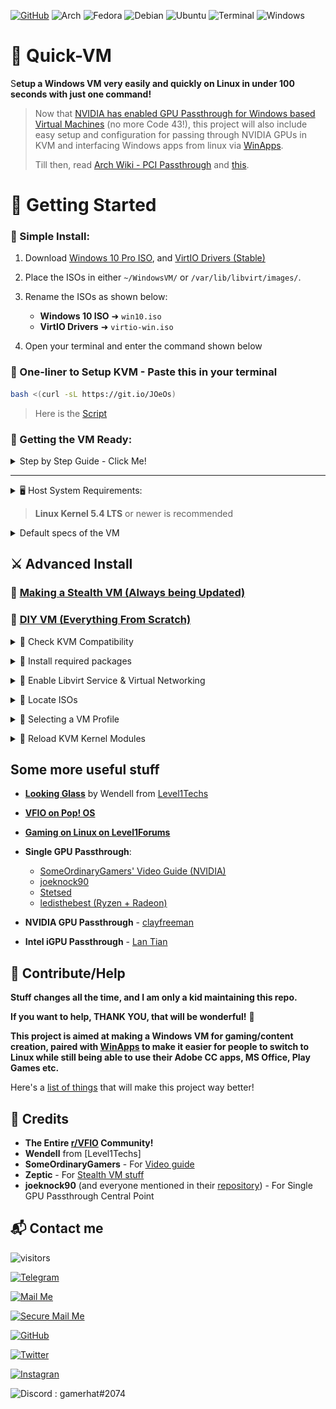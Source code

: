 [![GitHub](https://img.shields.io/badge/Quick-VM-brightgreen?style=for-the-badge&logo=Material-Design-Icons&logoColor=white)](https://github.com/gamerhat18/Quick-VM/)
![Arch](https://img.shields.io/badge/Arch-blue?style=for-the-badge&logo=Arch-Linux&logoColor=white)
![Fedora](https://img.shields.io/badge/Fedora-blue?style=for-the-badge&logo=Fedora&logoColor=white&color=294172)
![Debian](https://img.shields.io/badge/Debain-red?style=for-the-badge&logo=Debian&logoColor=white&color=A81D33)
![Ubuntu](https://img.shields.io/badge/Ubuntu-orange?style=for-the-badge&logo=Ubuntu&logoColor=white&color=E95420)
![Terminal](https://img.shields.io/badge/Terminal-black?style=for-the-badge&logo=Windows-Terminal&logoColor=white&color=4D4D4D)
![Windows](https://img.shields.io/badge/Windows-blue?style=for-the-badge&logo=Windows&logoColor=white&color=0078D6)


# 🏅 Quick-VM 

S**etup a Windows VM very easily and quickly on Linux in under 100 seconds with just one command!**

>Now that [NVIDIA has enabled GPU Passthrough for Windows based Virtual Machines](https://nvidia.custhelp.com/app/answers/detail/a_id/5173) (no more Code 43!), this project will also include easy setup and configuration for passing through NVIDIA GPUs in KVM and interfacing Windows apps from linux via [WinApps](https://github.com/Fmstrat/winapps/).
>
>Till then, read [Arch Wiki - PCI Passthrough](https://wiki.archlinux.org/index.php/PCI_passthrough_via_OVMF) and [this](https://github.com/thegamerhat/quick-vm#some-more-useful-stuff).

# 🚀 Getting Started

### 🥇 Simple Install:

1. Download [Windows 10 Pro ISO](https://www.microsoft.com/en-us/software-download/windows10ISO), and [VirtIO Drivers (Stable)](https://fedorapeople.org/groups/virt/virtio-win/direct-downloads/stable-virtio/virtio-win.iso)

2. Place the ISOs in either `~/WindowsVM/` or `/var/lib/libvirt/images/`.

3. Rename the ISOs as shown below:
    - **Windows 10 ISO** ➜ `win10.iso`
    - **VirtIO Drivers** ➜ `virtio-win.iso`

4. Open your terminal and enter the command shown below  

### 🥈 One-liner to Setup KVM - Paste this in your terminal

```bash
bash <(curl -sL https://git.io/JOeOs) 
 ```

> Here is the [Script](https://github.com/thegamerhat/quick-vm/blob/main/one-liner.sh)

### 🥉 Getting the VM Ready:

<p>
<details>
<summary>Step by Step Guide - Click Me!</summary>
<br>

### Please follow along the screenshots below to get the VM ready.

+ Click inside the VM Window and press any key when asked.  

![Screenshot](docs/img/first-boot.png)

![Screenshot](docs/img/booting-iso.png)

+ Select your language and keyboard input and click Next.

![Screenshot](docs/img/install-1.png)

![Screenshot](docs/img/install-2.png)

+ Enter your product key now, or you can skip and enter your product key after installation.

![Screenshot](docs/img/install-3.png)

+ Selecting **Windows 10 Pro N** will install **Windows 10 Pro** without extra bloat.
> Note: Choose Windows 10 Pro XXX or Enterprise if you need Hyper-V for Stealth VM. 

![Screenshot](docs/img/install-4.png)

![Screenshot](docs/img/install-5.png)

+ Select **Custom Install**  (because the other one is useless)

![Screenshot](docs/img/install-6.png)

+ Click on **Load Driver** to install disk drivers.

![Screenshot](docs/img/install-7.png)

![Screenshot](docs/img/install-8.png)

+ Double-Click on **CD Drive virtio-win** ➜ **amd64** ➜ **w10** and click **OK**. 

![Screenshot](docs/img/install-9.png)

+ Just click N**ext** to select the default one.

![Screenshot](docs/img/install-10.png)

+ Select `Unallocated Space` and click **Next** to begin the installation.

![Screenshot](docs/img/install-11.png)

![Screenshot](docs/img/install-12.png)

</br>
</details>
</p>

---

<p>
<details>
<summary>🖥 Host System Requirements:</summary>
<br>
 
  - **Ubuntu 18.04** or newer
  - **Fedora 30** or newer
  - **Arch** (Read this [Guide by LinuxHint](https://linuxhint.com/install_configure_kvm_archlinux) for permissions and User Group setting)
  - **4 CPUs** (2 Multi-Threaded Cores at minimum)
  - **8 GiB Memory** (more = better)
  - **40+ GiB of Free Storage** typically (**SSD Recommened**)
</br>
</details>
</p>

> **Linux Kernel 5.4 LTS** or newer is recommended 

<p>
<details>
<summary>Default specs of the VM</summary>
<br>

**CPU**: 4 vCPUs Allocated

**GPU**: VirtIO or [VFIO GPU Passthrough - ArchWiki](https://wiki.archlinux.org/index.php/PCI_passthrough_via_OVMF) or [Single-GPU-Passthrough](https://github.com/joeknock90/Single-GPU-Passthrough) 

**Memory**: Total 6 GiB, 1 GiB Allocated initially

**Storage Drive**: 1 TB VirtIO Disk (Dynamically Allocated)

**DVD Drive**: Windows 10 ISO

**Other Drives**: VirtIO Drivers ISO, Essential Tools ISO (to optimize VM performance)

**Network Card**: VirtIO (Recommended Disabled until debloated)
</br>
</details>
</p>

## ⚔️ Advanced Install

### 🔖 [Making a Stealth VM (Always being Updated)](docs/stealth-vm.md)

### 🔖 [DIY VM (Everything From Scratch)](docs/diy-vm.md)

<p>
<details>
<summary>📍 Check KVM Compatibility</summary>
<br>

1. Checks if `AMD-V` or `VT-d`/`VT-x` is supported on your AMD/Intel CPU.
2. Checks if kvm is enabled using `virt-host-validate`.</br>
</details>
</p>

<p>
<details>
<summary>📍 Install required packages</summary>
<br>

- Updates repositories (Debian and Fedora only) and installs required packages.

```
# Debian
sudo apt update -q && sudo apt install -y qemu qemu-kvm libvirt-bin libvirt-daemon libvirt-clients bridge-utils virt-manager

# Fedora
sudo dnf -y install qemu-kvm libvirt bridge-utils virt-install virt-manager

# Arch
sudo pacman -S --noconfirm qemu libvirt bridge-utils edk2-ovmf vde2 ebtables dnsmasq openbsd-netcat virt-manager
```
</br>
</details>
</p>

<p>
<details>
<summary>📍 Enable Libvirt Service & Virtual Networking</summary>
<br>

**Executes the following commands only if systemd is present and running.**

```
# Libvirt service and socket
sudo systemctl enable --now libvirtd

# Virtlogd
sudo systemctl enable --now virtlogd

# Virtual Networking
sudo virsh net-autostart default
sudo virsh net-start default
```
</br>
</details>
</p>

<p>
<details>
<summary>📍 Locate ISOs</summary>
<br>

1. Checks if `win10.iso` and `virtio-win.iso` exist in ~/WindowsVM or /var/lib/libvirt/images
2. Uses `rsync` to copy the ISOs to /var/lib/libvirt/images (_$HOME subdirectories might cause permission issues_)

</br>
</details>
</p>

<p>
<details>
<summary>📍 Selecting a VM Profile</summary>
<br>

### 1. Serious Business 

Ideal for Gaming, Content Creation and other heavy duty applications.

**Adobe Creative Cloud**

**3d Printing Software**: CHITUBOX

**360 Photo/Video Software**: VeeR Editor

|Part|Specification|
| --- | --- |
|CPU|6 vCPU|
|Memory|8 GiB|
|Storage|1 TiB|

### 2. Decently Powerful [Default]

Ideal for Office 365, and some light Photoshop.


|Part|Specification|
| --- | --- |
|CPU|4 vCPU|
|Memory|6 GiB|
|Storage|1 TiB|

### 3. Lightweight and Barebones

Ideal for basic stuff that requires Windows. 

**Printer Software, CNC Application**

**Tax Software in Banks**


|Part|Specification|
| --- | --- |
|CPU|2 vCPU|
|Memory|4 GiB|
|Storage|1 TiB|

### 4. Stealth VM (Beta)

Ideal for DRM/Anticheat Programs like **Valorant**, **Rainbow Six: Siege**


|Part|Specification|
| --- | --- |
|CPU|6 vCPU|
|Memory|8 GiB|
|Storage|1 TiB|


</br>
</details>
</p>

<p>
<details>
<summary>📍 Reload KVM Kernel Modules</summary>
<br>

If `kvm` is enabled correctly, then executes the following commands depending upon the CPU.

```
# AMD
sudo modprobe -r kvm_amd kvm      # safely unloads the modules
sudo modprobe kvm                 # enables kvm first
sudo modprobe kvm_amd nested=1    # then kvm_amd module with nested enabled

# INTEL
sudo modprobe -r kvm_intel kvm    # safely unloads the modules
sudo modprobe kvm                 # enables kvm first
sudo modprobe kvm_intel nested=   # then kvm_intel module with nested enabled
```
</br>
</details>
</p>

## Some more useful stuff

- **[Looking Glass](https://looking-glass.io)** by Wendell from [Level1Techs](https://www.youtube.com/channel/UC4w1YQAJMWOz4qtxinq55LQ)

- **[VFIO on Pop! OS](https://forum.level1techs.com/t/vfio-in-2019-pop-os-how-to-general-guide-though-draft/142287)**

- **[Gaming on Linux on Level1Forums](https://level1techs.com/article/gaming-linux)**

- **Single GPU Passthrough**:
  - [SomeOrdinaryGamers' Video Guide (NVIDIA)](https://youtube.com/watch?v=BUSrdUoedTo)
  - [joeknock90](https://github.com/joeknock90/Single-GPU-Passthrough)
  - [Stetsed](https://github.com/Stetsed/NVIDIA-Single-GPU-Passthrough)
  - [ledisthebest (Ryzen + Radeon)](https://github.com/ledisthebest/LEDs-single-gpu-passthrough)

- **NVIDIA GPU Passthrough** - [clayfreeman](https://github.com/clayfreeman/gpu-passthrough) 

- **Intel iGPU Passthrough** - [Lan Tian](https://lantian.pub/en/article/modify-computer/laptop-intel-nvidia-optimus-passthrough.lantian/)

## 🎁 Contribute/Help

**Stuff changes all the time, and I am only a kid maintaining this repo.**

**If you want to help, THANK YOU, that will be wonderful!** 💜

**This project is aimed at making a Windows VM for gaming/content creation, paired with [WinApps](https://github.com/Fmstrat/winapps/) to make it easier for people to switch to Linux while still being able to use their Adobe CC apps, MS Office, Play Games etc.**

Here's a [list of things](https://github.com/thegamerhat/quick-vm/blob/main/docs/list-things-todo.md) that will make this project way better!

## 📣 Credits

- **The Entire [r/VFIO](https://reddit.com/r/vfio) Community!**
- **Wendell** from [Level1Techs]
- **SomeOrdinaryGamers** - For [Video guide](https://youtube.com/watch?v=BUSrdUoedTo)
- **Zeptic** - For [Stealth VM stuff](https://youtube.com/watch?v=VKh2eKPnmXs)
- **joeknock90** (and everyone mentioned in their [repository](https://github.com/joeknock90/Single-GPU-Passthrough)) - For Single GPU Passthrough Central Point

## 📬 Contact me

![visitors](https://visitor-badge.glitch.me/badge?page_id=gamerhat18.quick-vm)

[![Telegram](https://img.shields.io/badge/Telegram-%2326A5E4.svg?&style=for-the-badge&logo=telegram&logoColor=white)](https://t.me/thegamerhat)

[![Mail Me](https://img.shields.io/badge/Gmail-%23EA4335.svg?&style=for-the-badge&logo=gmail&logoColor=white)](mailto:gamerhat18@gmail.com) 

[![Secure Mail Me](https://img.shields.io/badge/ProtonMail-%23663399.svg?&style=for-the-badge&logo=proton-mail&logoColor=white)](mailto:gamerhat18@protonmail.com) 

[![GitHub](https://img.shields.io/badge/GitHub-%23181717.svg?&style=for-the-badge&logo=github&logoColor=white)](https://github.com/thegamerhat) 

[![Twitter](https://img.shields.io/badge/Twitter-%231DA1F2.svg?&style=for-the-badge&logo=twitter&logoColor=white)](https://twitter.com/thegamerhat)

[![Instagran](https://img.shields.io/badge/Instagram-%23E4405F.svg?&style=for-the-badge&logo=instagram&logoColor=white)](https://instagram.com/thegamerhat)

![Discord](https://img.shields.io/badge/Discord-%237289DA.svg?&style=for-the-badge&logo=discord&logoColor=white)
: gamerhat#2074
